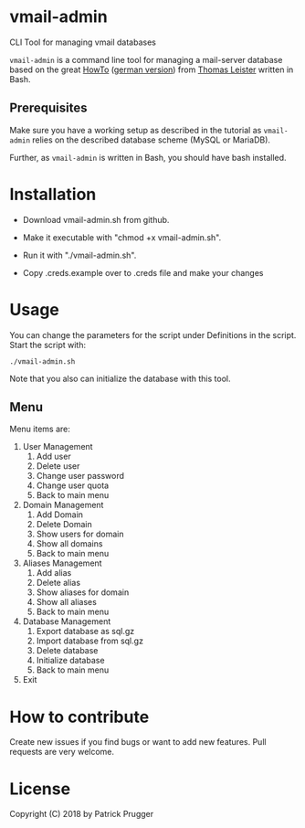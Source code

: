 # vmail-admin
CLI Tool for managing vmail databases

`vmail-admin` is a command line tool for managing a mail-server database
based on the great [HowTo](https://thomas-leister.de/en/mailserver-debian-stretch) ([german version](https://thomas-leister.de/mailserver-debian-stretch/))
from [Thomas Leister](https://thomas-leister.de) written in Bash.

## Prerequisites

Make sure you have a working setup as described in the tutorial as `vmail-admin`
relies on the described database scheme (MySQL or MariaDB).

Further, as `vmail-admin` is written in Bash, you should have bash installed.

# Installation

* Download vmail-admin.sh from github.
* Make it executable with "chmod +x vmail-admin.sh".
* Run it with "./vmail-admin.sh".

* Copy .creds.example over to .creds file and make your changes

# Usage

You can change the parameters for the script under Definitions in the script.
Start the script with:
```shell
./vmail-admin.sh
```
Note that you also can initialize the database with this tool.

## Menu

Menu items are:
1. User Management
    1. Add user
    2. Delete user
    3. Change user password
    4. Change user quota
    5. Back to main menu
2. Domain Management
    1. Add Domain
    2. Delete Domain
    3. Show users for domain
    4. Show all domains
    5. Back to main menu
3. Aliases Management
    1. Add alias
    2. Delete alias
    3. Show aliases for domain
    4. Show all aliases
    5. Back to main menu  
4. Database Management
    1. Export database as sql.gz
    2. Import database from sql.gz
    3. Delete database
    4. Initialize database
    5. Back to main menu
5. Exit


# How to contribute

Create new issues if you find bugs or want to add new features. Pull requests are
very welcome.

# License

Copyright (C) 2018 by Patrick Prugger
